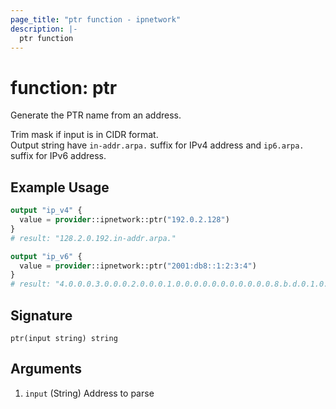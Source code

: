 ```yaml
---
page_title: "ptr function - ipnetwork"
description: |-
  ptr function
---
```


# function: ptr

Generate the PTR name from an address.

Trim mask if input is in CIDR format.  
Output string have `in-addr.arpa.` suffix for IPv4 address and `ip6.arpa.` suffix for IPv6 address.

## Example Usage

```terraform
output "ip_v4" {
  value = provider::ipnetwork::ptr("192.0.2.128")
}
# result: "128.2.0.192.in-addr.arpa."

output "ip_v6" {
  value = provider::ipnetwork::ptr("2001:db8::1:2:3:4")
}
# result: "4.0.0.0.3.0.0.0.2.0.0.0.1.0.0.0.0.0.0.0.0.0.0.0.8.b.d.0.1.0.0.2.ip6.arpa."
```

## Signature

```text
ptr(input string) string
```

## Arguments

1. `input` (String) Address to parse
